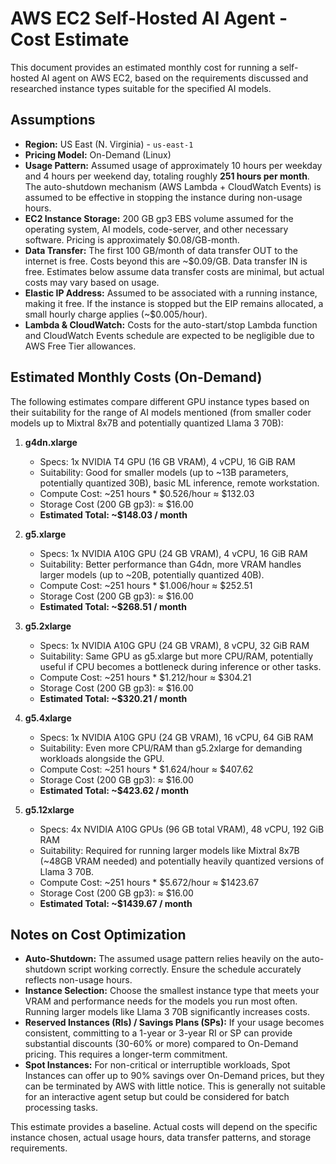 # AWS EC2 Self-Hosted AI Agent - Cost Estimate

This document provides an estimated monthly cost for running a self-hosted AI agent on AWS EC2, based on the requirements discussed and researched instance types suitable for the specified AI models.

## Assumptions

*   **Region:** US East (N. Virginia) - `us-east-1`
*   **Pricing Model:** On-Demand (Linux)
*   **Usage Pattern:** Assumed usage of approximately 10 hours per weekday and 4 hours per weekend day, totaling roughly **251 hours per month**. The auto-shutdown mechanism (AWS Lambda + CloudWatch Events) is assumed to be effective in stopping the instance during non-usage hours.
*   **EC2 Instance Storage:** 200 GB gp3 EBS volume assumed for the operating system, AI models, code-server, and other necessary software. Pricing is approximately $0.08/GB-month.
*   **Data Transfer:** The first 100 GB/month of data transfer OUT to the internet is free. Costs beyond this are ~$0.09/GB. Data transfer IN is free. Estimates below assume data transfer costs are minimal, but actual costs may vary based on usage.
*   **Elastic IP Address:** Assumed to be associated with a running instance, making it free. If the instance is stopped but the EIP remains allocated, a small hourly charge applies (~$0.005/hour).
*   **Lambda & CloudWatch:** Costs for the auto-start/stop Lambda function and CloudWatch Events schedule are expected to be negligible due to AWS Free Tier allowances.

## Estimated Monthly Costs (On-Demand)

The following estimates compare different GPU instance types based on their suitability for the range of AI models mentioned (from smaller coder models up to Mixtral 8x7B and potentially quantized Llama 3 70B):

1.  **g4dn.xlarge**
    *   Specs: 1x NVIDIA T4 GPU (16 GB VRAM), 4 vCPU, 16 GiB RAM
    *   Suitability: Good for smaller models (up to ~13B parameters, potentially quantized 30B), basic ML inference, remote workstation.
    *   Compute Cost: ~251 hours * $0.526/hour ≈ $132.03
    *   Storage Cost (200 GB gp3): ≈ $16.00
    *   **Estimated Total: ~$148.03 / month**

2.  **g5.xlarge**
    *   Specs: 1x NVIDIA A10G GPU (24 GB VRAM), 4 vCPU, 16 GiB RAM
    *   Suitability: Better performance than G4dn, more VRAM handles larger models (up to ~20B, potentially quantized 40B).
    *   Compute Cost: ~251 hours * $1.006/hour ≈ $252.51
    *   Storage Cost (200 GB gp3): ≈ $16.00
    *   **Estimated Total: ~$268.51 / month**

3.  **g5.2xlarge**
    *   Specs: 1x NVIDIA A10G GPU (24 GB VRAM), 8 vCPU, 32 GiB RAM
    *   Suitability: Same GPU as g5.xlarge but more CPU/RAM, potentially useful if CPU becomes a bottleneck during inference or other tasks.
    *   Compute Cost: ~251 hours * $1.212/hour ≈ $304.21
    *   Storage Cost (200 GB gp3): ≈ $16.00
    *   **Estimated Total: ~$320.21 / month**

4.  **g5.4xlarge**
    *   Specs: 1x NVIDIA A10G GPU (24 GB VRAM), 16 vCPU, 64 GiB RAM
    *   Suitability: Even more CPU/RAM than g5.2xlarge for demanding workloads alongside the GPU.
    *   Compute Cost: ~251 hours * $1.624/hour ≈ $407.62
    *   Storage Cost (200 GB gp3): ≈ $16.00
    *   **Estimated Total: ~$423.62 / month**

5.  **g5.12xlarge**
    *   Specs: 4x NVIDIA A10G GPUs (96 GB total VRAM), 48 vCPU, 192 GiB RAM
    *   Suitability: Required for running larger models like Mixtral 8x7B (~48GB VRAM needed) and potentially heavily quantized versions of Llama 3 70B.
    *   Compute Cost: ~251 hours * $5.672/hour ≈ $1423.67
    *   Storage Cost (200 GB gp3): ≈ $16.00
    *   **Estimated Total: ~$1439.67 / month**

## Notes on Cost Optimization

*   **Auto-Shutdown:** The assumed usage pattern relies heavily on the auto-shutdown script working correctly. Ensure the schedule accurately reflects non-usage hours.
*   **Instance Selection:** Choose the smallest instance type that meets your VRAM and performance needs for the models you run most often. Running larger models like Llama 3 70B significantly increases costs.
*   **Reserved Instances (RIs) / Savings Plans (SPs):** If your usage becomes consistent, committing to a 1-year or 3-year RI or SP can provide substantial discounts (30-60% or more) compared to On-Demand pricing. This requires a longer-term commitment.
*   **Spot Instances:** For non-critical or interruptible workloads, Spot Instances can offer up to 90% savings over On-Demand prices, but they can be terminated by AWS with little notice. This is generally not suitable for an interactive agent setup but could be considered for batch processing tasks.

This estimate provides a baseline. Actual costs will depend on the specific instance chosen, actual usage hours, data transfer patterns, and storage requirements.
